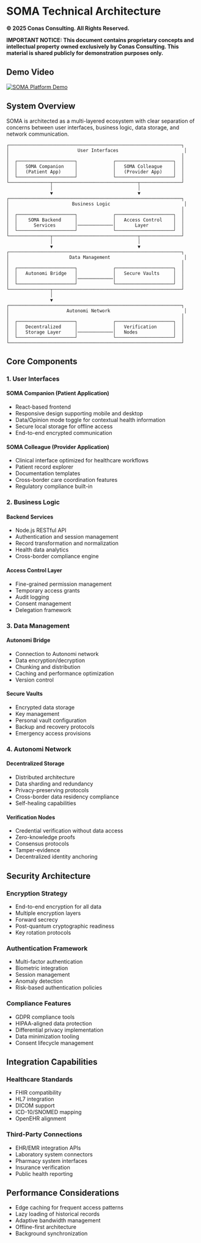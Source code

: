 # SOMA Technical Architecture

**© 2025 Conas Consulting. All Rights Reserved.**

**IMPORTANT NOTICE: This document contains proprietary concepts and intellectual property owned exclusively by Conas Consulting. This material is shared publicly for demonstration purposes only.**

## Demo Video

[![SOMA Platform Demo](https://static.wixstatic.com/media/afc39f_da0a94021ba6434399c2fbd4fd0ee013~mv2.png)](https://www.youtube.com/watch?v=your_video_id)

## System Overview

SOMA is architected as a multi-layered ecosystem with clear separation of concerns between user interfaces, business logic, data storage, and network communication.

```
┌───────────────────────────────────────────────────────────────┐
│                         User Interfaces                        │
│                                                               │
│  ┌─────────────────────┐             ┌─────────────────────┐  │
│  │   SOMA Companion    │             │   SOMA Colleague    │  │
│  │   (Patient App)     │             │   (Provider App)    │  │
│  └─────────────────────┘             └─────────────────────┘  │
└───────────────┬───────────────────────────────┬───────────────┘
                │                               │
                ▼                               ▼
┌───────────────────────────────────────────────────────────────┐
│                       Business Logic                           │
│                                                               │
│  ┌─────────────────────┐             ┌─────────────────────┐  │
│  │    SOMA Backend     │             │   Access Control    │  │
│  │      Services       │─────────────│       Layer         │  │
│  └─────────────────────┘             └─────────────────────┘  │
└───────────────┬───────────────────────────────┬───────────────┘
                │                               │
                ▼                               ▼
┌───────────────────────────────────────────────────────────────┐
│                      Data Management                           │
│                                                               │
│  ┌─────────────────────┐             ┌─────────────────────┐  │
│  │   Autonomi Bridge   │             │   Secure Vaults     │  │
│  │                     │─────────────│                     │  │
│  └─────────────────────┘             └─────────────────────┘  │
└───────────────┬───────────────────────────────────────────────┘
                │                               
                ▼                               
┌───────────────────────────────────────────────────────────────┐
│                     Autonomi Network                           │
│                                                               │
│  ┌─────────────────────┐             ┌─────────────────────┐  │
│  │   Decentralized     │             │   Verification      │  │
│  │   Storage Layer     │─────────────│   Nodes             │  │
│  └─────────────────────┘             └─────────────────────┘  │
└───────────────────────────────────────────────────────────────┘
```

## Core Components

### 1. User Interfaces

#### SOMA Companion (Patient Application)
- React-based frontend
- Responsive design supporting mobile and desktop
- Data/Opinion mode toggle for contextual health information
- Secure local storage for offline access
- End-to-end encrypted communication

#### SOMA Colleague (Provider Application)
- Clinical interface optimized for healthcare workflows
- Patient record explorer
- Documentation templates
- Cross-border care coordination features
- Regulatory compliance built-in

### 2. Business Logic

#### Backend Services
- Node.js RESTful API
- Authentication and session management
- Record transformation and normalization
- Health data analytics
- Cross-border compliance engine

#### Access Control Layer
- Fine-grained permission management
- Temporary access grants
- Audit logging
- Consent management
- Delegation framework

### 3. Data Management

#### Autonomi Bridge
- Connection to Autonomi network
- Data encryption/decryption
- Chunking and distribution
- Caching and performance optimization
- Version control

#### Secure Vaults
- Encrypted data storage
- Key management
- Personal vault configuration
- Backup and recovery protocols
- Emergency access provisions

### 4. Autonomi Network

#### Decentralized Storage
- Distributed architecture
- Data sharding and redundancy
- Privacy-preserving protocols
- Cross-border data residency compliance
- Self-healing capabilities

#### Verification Nodes
- Credential verification without data access
- Zero-knowledge proofs
- Consensus protocols
- Tamper-evidence
- Decentralized identity anchoring

## Security Architecture

### Encryption Strategy
- End-to-end encryption for all data
- Multiple encryption layers
- Forward secrecy
- Post-quantum cryptographic readiness
- Key rotation protocols

### Authentication Framework
- Multi-factor authentication
- Biometric integration
- Session management
- Anomaly detection
- Risk-based authentication policies

### Compliance Features
- GDPR compliance tools
- HIPAA-aligned data protection
- Differential privacy implementation
- Data minimization tooling
- Consent lifecycle management

## Integration Capabilities

### Healthcare Standards
- FHIR compatibility
- HL7 integration
- DICOM support
- ICD-10/SNOMED mapping
- OpenEHR alignment

### Third-Party Connections
- EHR/EMR integration APIs
- Laboratory system connectors
- Pharmacy system interfaces
- Insurance verification
- Public health reporting

## Performance Considerations

- Edge caching for frequent access patterns
- Lazy loading of historical records
- Adaptive bandwidth management
- Offline-first architecture
- Background synchronization
